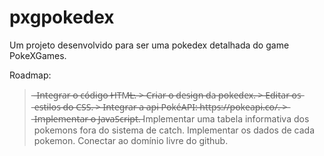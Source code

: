 # pxgpokedex
Um projeto desenvolvido para ser uma pokedex detalhada do game PokeXGames.

Roadmap:
>̶ ̶I̶n̶t̶e̶g̶r̶a̶r̶ ̶o̶ ̶c̶ó̶d̶i̶g̶o̶ ̶H̶T̶M̶L̶.̶
̶>̶ ̶C̶r̶i̶a̶r̶ ̶o̶ ̶d̶e̶s̶i̶g̶n̶ ̶d̶a̶ ̶p̶o̶k̶e̶d̶e̶x̶.̶
̶>̶ ̶E̶d̶i̶t̶a̶r̶ ̶o̶s̶ ̶e̶s̶t̶i̶l̶o̶s̶ ̶d̶o̶ ̶C̶S̶S̶.̶
̶>̶ ̶I̶n̶t̶e̶g̶r̶a̶r̶ ̶a̶ ̶a̶p̶i̶ ̶P̶o̶k̶é̶A̶P̶I̶:̶ ̶h̶t̶t̶p̶s̶:̶/̶/̶p̶o̶k̶e̶a̶p̶i̶.̶c̶o̶/̶.̶
̶>̶ ̶I̶m̶p̶l̶e̶m̶e̶n̶t̶a̶r̶ ̶o̶ ̶J̶a̶v̶a̶S̶c̶r̶i̶p̶t̶.̶
> Implementar uma tabela informativa dos pokemons fora do sistema de catch.
> Implementar os dados de cada pokemon.
> Conectar ao domínio livre do github.
